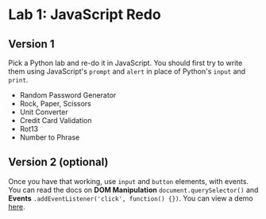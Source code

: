 # Lab 1: JavaScript Redo

## Version 1

Pick a Python lab and re-do it in JavaScript. You should first try to write them using JavaScript's `prompt` and `alert` in place of Python's `input` and `print`.

- Random Password Generator
- Rock, Paper, Scissors
- Unit Converter
- Credit Card Validation
- Rot13
- Number to Phrase

## Version 2 (optional)

Once you have that working, use `input` and `button` elements, with events. You can read the docs on **DOM Manipulation** `document.querySelector()` and **Events** `.addEventListener('click', function() {})`. You can view a demo [here](https://codepen.io/flux2341/pen/rJpBXe?editors=1010).

